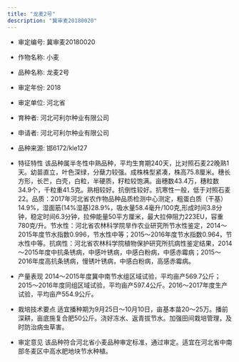 ```yaml
---
title: "龙麦2号"
description: "冀审麦20180020"
---
```

* 审定编号:  冀审麦20180020

*  作物名称:  小麦

*  品种名称:  龙麦2号

*  审定年份:  2018

*  审定单位:  河北省

* 育种者:  河北可利尔种业有限公司

*  申请者:  河北可利尔种业有限公司

*  品种来源:  邯6172/kle127

*  特征特性
该品种属半冬性中熟品种，平均生育期240天，比对照石麦22晚熟1天。幼苗直立，叶色深绿，分蘖力较强。成株株型紧凑，株高75.8厘米。穗长方形，长芒，白壳，白粒，半硬质，籽粒较饱满。亩穗数43.4万，穗粒数34.9个，千粒重41.5克。熟相较好。抗倒性较好。抗寒性一般，低于对照石麦22。品质：2017年河北省农作物品种品质检测中心测定，粗蛋白质（干基）14.9%，湿面筋(14%湿基)28.9%，吸水量58.4毫升/100克,形成时间3.8分钟，稳定时间6.3分钟，拉伸能量50平方厘米，最大拉伸阻力223EU，容重780克/升。节水性：河北省农林科学院旱作农业研究所节水性鉴定，2014～2015年度节水指数0.996，节水性中等；2015～2016年度节水指数0.964，节水性中等。抗病性：河北省农林科学院植物保护研究所抗病性鉴定结果，2014～2015年度中抗条锈病，中感叶锈病，中感白粉病，中感赤霉病；2015～2016年度高抗条锈病，慢锈叶锈病，中感白粉病，高感赤霉病。

*  产量表现
2014～2015年度冀中南节水组区域试验，平均亩产569.7公斤；2015～2016年度同组区域试验，平均亩产597.4公斤。2016～2017年度生产试验，平均亩产554.9公斤。

*  栽培技术要点
适宜播种期为9月25日～10月10日，亩基本苗20～25万。播前深耕，亩底施复合肥50公斤。浇好冻水、返青拔节水。加强田间栽培管理，及时防治病虫草害。

*  审定意见
该品种符合河北省小麦品种审定标准，通过审定。适宜在河北省中南部冬麦区中高水肥地块节水种植。
